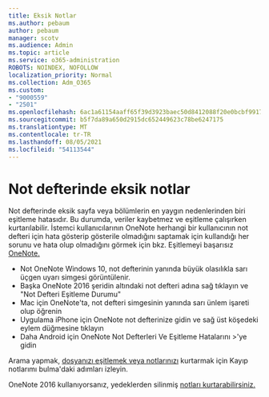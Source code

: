 ```yaml
---
title: Eksik Notlar
ms.author: pebaum
author: pebaum
manager: scotv
ms.audience: Admin
ms.topic: article
ms.service: o365-administration
ROBOTS: NOINDEX, NOFOLLOW
localization_priority: Normal
ms.collection: Adm_O365
ms.custom:
- "9000559"
- "2501"
ms.openlocfilehash: 6ac1a61154aaff65f39d3923baec50d8412088f20e0bcbf991724bb6fa469d62
ms.sourcegitcommit: b5f7da89a650d2915dc652449623c78be6247175
ms.translationtype: MT
ms.contentlocale: tr-TR
ms.lasthandoff: 08/05/2021
ms.locfileid: "54113544"
---
```

# <a name="missing-notes-in-notebook"></a>Not defterinde eksik notlar

Not defterinde eksik sayfa veya bölümlerin en yaygın nedenlerinden biri eşitleme hatasıdır. Bu durumda, veriler kaybetmez ve eşitleme çalışırken kurtarılabilir. İstemci kullanıcılarının OneNote herhangi bir kullanıcının not defteri için hata gösterip gösterile olmadığını saptamak için kullandığı her sorunu ve hata olup olmadığını görmek için bkz. Eşitlemeyi başarısız [OneNote.](https://support.office.com/article/299495ef-66d1-448f-90c1-b785a6968d45)

- Not OneNote Windows 10, not defterinin yanında büyük olasılıkla sarı üçgen uyarı simgesi görüntülenir.
- Başka OneNote 2016 şeridin altındaki not defteri adına sağ tıklayın ve "Not Defteri Eşitleme Durumu"
- Mac için OneNote'ta, not defteri simgesinin yanında sarı ünlem işareti olup öğrenin
- Uygulama iPhone için OneNote not defterinize gidin ve sağ üst köşedeki eylem düğmesine tıklayın
- Daha Android için OneNote Not Defterleri Ve Eşitleme Hatalarını >'ye gidin

Arama yapmak, [dosyanızı eşitlemek veya notlarınızı](https://support.office.com/article/32cb2bd7-afe7-44d2-a711-398a88421287) kurtarmak için Kayıp notlarımı bulma'daki adımları izleyin.

OneNote 2016 kullanıyorsanız, yedeklerden silinmiş [notları kurtarabilirsiniz.](https://support.office.com/article/32ed1036-74fd-4c21-bc28-033a486e6b14)